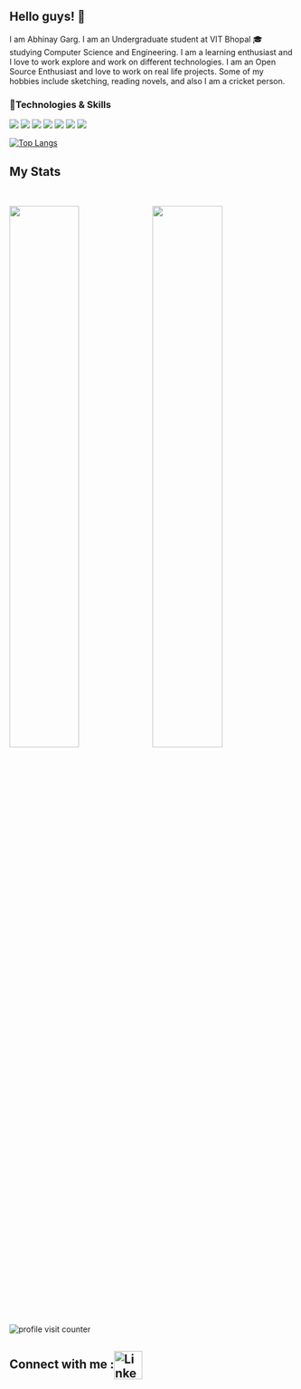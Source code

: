## Hello guys! 👋

I am Abhinay Garg. I am an Undergraduate student at VIT Bhopal 🎓 studying Computer Science and Engineering. I am a learning enthusiast and I love to work explore and work on different technologies.
I am an Open Source Enthusiast and love to work on real life projects. Some of my hobbies include sketching, reading novels, and also I am a cricket person.

### 🔧Technologies & Skills

![](https://img.shields.io/badge/OS-WINDOWS-informational?style=flat&logo=#0078D6&logoColor=white&color=2bbc8a)
![](https://img.shields.io/badge/Code-JAVA-informational?style=flat&logo=#0078D6&logoColor=white&color=2bbc8a)
![](https://img.shields.io/badge/Code-Python-informational?style=flat&logo=#0078D6&logoColor=white&color=2bbc8a)
![](https://img.shields.io/badge/Code-Javascript-informational?style=flat&logo=#0078D6&logoColor=white&color=2bbc8a)
![](https://img.shields.io/badge/Code-HTML-informational?style=flat&logo=#0078D6&logoColor=white&color=2bbc8a)
![](https://img.shields.io/badge/Code-React-informational?style=flat&logo=#0078D6&logoColor=white&color=2bbc8a)
![](https://img.shields.io/badge/Code-CPP-informational?style=flat&logo=#0078D6&logoColor=white&color=2bbc8a)

[![Top Langs](https://github-readme-stats.vercel.app/api/top-langs/?username=techabhi08&layout=compact)](https://github.com/techabhi08/github-readme-stats)

## My Stats
<br/>
<p align="left">
  <img width="49.5%" src="https://github-readme-stats.vercel.app/api?username=techabhi08&show_icons=true&theme=gruvbox&hide_border=true" />
    <img width="49.5%" src="https://github-readme-streak-stats.herokuapp.com/?user=techabhi08&theme=gruvbox&hide_border=true" />
</p>
<br>
<p align="left"> <img src="https://komarev.com/ghpvc/?username=techabhi08&label=Profile%20views&style=flat&color=1a1b27" alt="profile visit counter" /> </p>

<h2>Connect with me :<a href="https://www.linkedin.com/in/abhinay-garg-2a3879201/" target="blank"><img src="assets/linkedin.svg" alt="LinkedIn" height="50" valign="middle">
